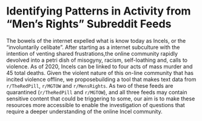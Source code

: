 # Identifying Patterns in Activity from “Men’s Rights” Subreddit Feeds

The bowels of the internet expelled what is know today as Incels, or the “involuntarily celibate”. After starting as a internet subculture with the intention of venting shared frustrations,the online community rapidly devolved into a petri dish of misogyny, racism, self-loathing and, calls to violence. As of 2020, Incels can be linked to four acts of mass murder and 45 total deaths. Given the violent nature of this on-line community that has incited violence offline, we proposebuilding a tool that makes text data from `r/TheRedPill`, `r/MGTOW` and `r/MensRights`. As two of these feeds are quarantined (`r/TheRedPill` and `r/MGTOW`), and all three feeds may contain sensitive content that could be triggering to some, our aim is to make these resources more accessible to enable the investigation of questions that require a deeper understanding of the online Incel community. 
